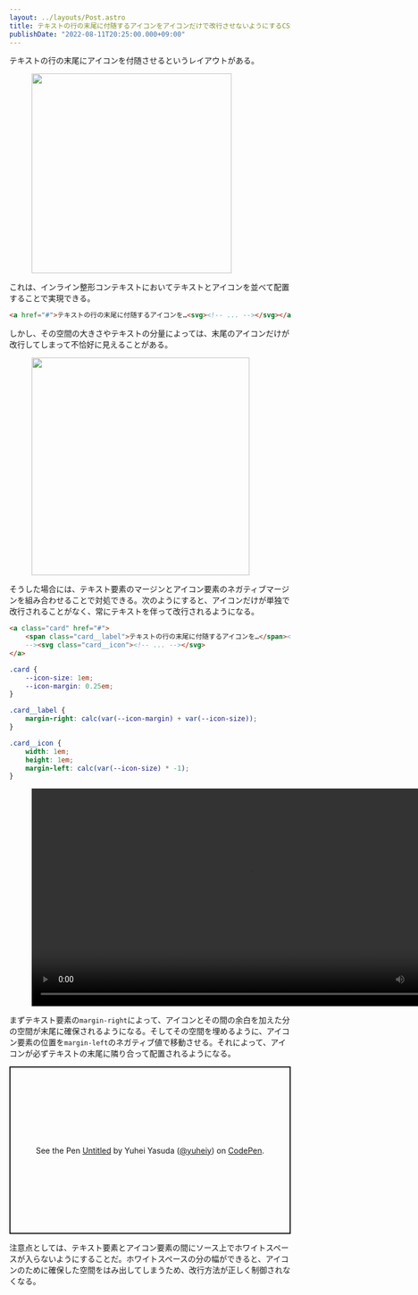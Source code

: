 ```yaml
---
layout: ../layouts/Post.astro
title: テキストの行の末尾に付随するアイコンをアイコンだけで改行させないようにするCSS
publishDate: "2022-08-11T20:25:00.000+09:00"
---
```


テキストの行の末尾にアイコンを付随させるというレイアウトがある。

<figure>
<img src="/assets/2022-08-11-text-with-accompanying-icon/1.png" alt="" style="width: calc(716/2/16*1rem);">
</figure>

これは、インライン整形コンテキストにおいてテキストとアイコンを並べて配置することで実現できる。

```html
<a href="#">テキストの行の末尾に付随するアイコンを…<svg><!-- ... --></svg></a>
```

しかし、その空間の大きさやテキストの分量によっては、末尾のアイコンだけが改行してしまって不恰好に見えることがある。

<figure>
<img src="/assets/2022-08-11-text-with-accompanying-icon/2.png" alt="" style="width: calc(780/2/16*1rem);">
</figure>

そうした場合には、テキスト要素のマージンとアイコン要素のネガティブマージンを組み合わせることで対処できる。次のようにすると、アイコンだけが単独で改行されることがなく、常にテキストを伴って改行されるようになる。

```html
<a class="card" href="#">
	<span class="card__label">テキストの行の末尾に付随するアイコンを…</span><!--
	--><svg class="card__icon"><!-- ... --></svg>
</a>
```

```css
.card {
	--icon-size: 1em;
	--icon-margin: 0.25em;
}

.card__label {
	margin-right: calc(var(--icon-margin) + var(--icon-size));
}

.card__icon {
	width: 1em;
	height: 1em;
	margin-left: calc(var(--icon-size) * -1);
}
```

<figure>
<video controls playsinline style="width: calc(1560/2/16*1rem);">
<source src="/assets/2022-08-11-text-with-accompanying-icon/3.mp4">
</video>
</figure>

まずテキスト要素の`margin-right`によって、アイコンとその間の余白を加えた分の空間が末尾に確保されるようになる。そしてその空間を埋めるように、アイコン要素の位置を`margin-left`のネガティブ値で移動させる。それによって、アイコンが必ずテキストの末尾に隣り合って配置されるようになる。

<p class="codepen" data-height="300" data-slug-hash="gOedOyN" data-user="yuheiy" style="height: 300px; box-sizing: border-box; display: flex; align-items: center; justify-content: center; border: 2px solid; margin: 1em 0; padding: 1em;">
  <span>See the Pen <a href="https://codepen.io/yuheiy/pen/gOedOyN">
  Untitled</a> by Yuhei Yasuda (<a href="https://codepen.io/yuheiy">@yuheiy</a>)
  on <a href="https://codepen.io">CodePen</a>.</span>
</p>
<script async src="https://cpwebassets.codepen.io/assets/embed/ei.js"></script>

注意点としては、テキスト要素とアイコン要素の間にソース上でホワイトスペースが入らないようにすることだ。ホワイトスペースの分の幅ができると、アイコンのために確保した空間をはみ出してしまうため、改行方法が正しく制御されなくなる。
